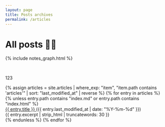 ```yaml
---
layout: page
title: Posts archives
permalink: /articles
---
```


<div class="post-heading">
  <h1 class="post-title">All posts ✍🏼</h1>
</div>

{% include notes_graph.html %}

<br>

<p>123</p>
<div>
  {% assign articles = site.articles | where_exp: "item", "item.path contains 'articles'" | sort: "last_modified_at" | reverse %}
  {% for entry in articles %}
  {% unless entry.path contains "index.md" or entry.path contains "index.html" %}
  <div class="list-entry">
    <div>
        <a class="internal-link" href="{{ entry.url }}">
            {{ entry.title }}
        </a> 
        <span class="faded">({{ entry.last_modified_at | date: "%Y-%m-%d" }})</span>
    </div>
    <div>{{ entry.excerpt | strip_html | truncatewords: 30 }}</div>

  </div>
  {% endunless %}
  {% endfor %}
</div>

